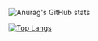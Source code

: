 ![Anurag's GitHub stats](https://github-readme-stats.vercel.app/api?username=bweam&show_icons=true&bg_color=30,e96443,904e95&title_color=fff&text_color=fff&hide=issues)

[![Top Langs](https://github-readme-stats.vercel.app/api/top-langs/?username=bweam&layout=compact&bg_color=30,e96443,904e95&title_color=fff&text_color=fff)](https://github.com/anuraghazra/github-readme-stats)
